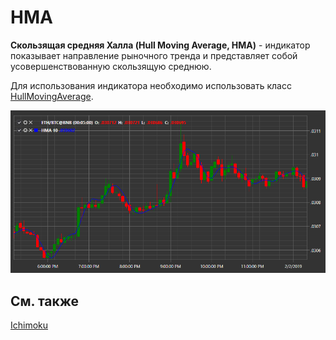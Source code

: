 # HMA

**Скользящая средняя Халла (Hull Moving Average, HMA)** \- индикатор показывает направление рыночного тренда и представляет собой усовершенствованную скользящую среднюю. 

Для использования индикатора необходимо использовать класс [HullMovingAverage](xref:StockSharp.Algo.Indicators.HullMovingAverage). 

![IndicatorHullMovingAverage](../images/IndicatorHullMovingAverage.png)

## См. также

[Ichimoku](IndicatorIchimoku.md)
